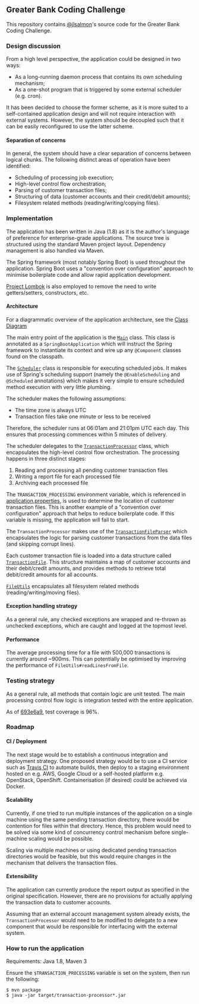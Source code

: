 ## Greater Bank Coding Challenge

This repository contains [@jlsalmon](https://github.com/jlsalmon)'s source code 
for the Greater Bank Coding Challenge.

### Design discussion

From a high level perspective, the application could be designed in two ways:

- As a long-running daemon process that contains its own scheduling mechanism;
- As a one-shot program that is triggered by some external scheduler (e.g. cron).

It has been decided to choose the former scheme, as it is more suited to a
self-contained application design and will not require interaction with external
systems. However, the system should be decoupled such that it can be easily
reconfigured to use the latter scheme.

#### Separation of concerns

In general, the system should have a clear separation of concerns between logical
chunks. The following distinct areas of operation have been identified:

- Scheduling of processing job execution;
- High-level control flow orchestration;
- Parsing of customer transaction files;
- Structuring of data (customer accounts and their credit/debit amounts);
- Filesystem related methods (reading/writing/copying files).

### Implementation

The application has been written in Java (1.8) as it is the author's language 
of preference for enterprise-grade applications. The source tree is structured using 
the standard Maven project layout. Dependency management is also handled via Maven.

The Spring framework (most notably Spring Boot) is used throughout the application.
Spring Boot uses a "convention over configuration" approach to minimise boilerplate code
and allow rapid application development.

[Project Lombok](https://projectlombok.org/features/index.html)
is also employed to remove the need to write getters/setters, constructors, etc.

#### Architecture

For a diagrammatic overview of the application architecture, see the 
[Class Diagram](docs/class-diagram.pdf)

The main entry point of the application is the 
[`Main`](src/main/java/au/com/greater/transaction/Main.java) class. This class is
annotated as a `SpringBootApplication` which will instruct the Spring framework to 
instantiate its context and wire up any `@Component` classes found on the classpath.

The [`Scheduler`](src/main/java/au/com/greater/transaction/Scheduler.java) class is
responsible for executing scheduled jobs. It makes use of Spring's scheduling support
(namely the `@EnableScheduling` and `@Scheduled` annotations) which makes it very simple 
to ensure scheduled method execution with very little plumbing.

The scheduler makes the following assumptions:

* The time zone is always UTC
* Transaction files take one minute or less to be received

Therefore, the scheduler runs at 06:01am and 21:01pm UTC each day. This ensures that 
processing commences within 5 minutes of delivery.

The scheduler delegates to the 
[`TransactionProcessor`](src/main/java/au/com/greater/transaction/TransactionProcessor.java)
class, which encapsulates the high-level control flow orchestration. The processing happens 
in three distinct stages:

1. Reading and processing all pending customer transaction files
2. Writing a report file for each processed file
3. Archiving each processed file

The `TRANSACTION_PROCESSING` environment variable, which is referenced in 
[application.properties](src/main/resources/application.properties), is used to determine
the location of customer transaction files. This is another example of a "convention over
configuration" approach that helps to reduce boilerplate code. If this variable is missing,
the application will fail to start.

The `TransactionProcessor` makes use of the 
[`TransactionFileParser`](src/main/java/au/com/greater/transaction/parser/TransactionFileParser.java)
which encapsulates the logic for parsing customer transactions from the data files 
(and skipping corrupt lines).

Each customer transaction file is loaded into a data structure called 
[`TransactionFile`](src/main/java/au/com/greater/transaction/model/TransactionFile.java).
This structure maintains a map of customer accounts and their debit/credit amounts, and
provides methods to retrieve total debit/credit amounts for all accounts.

[`FileUtils`](src/main/java/au/com/greater/transaction/utils/FileUtils.java) encapsulates
all filesystem related methods (reading/writing/moving files).

#### Exception handling strategy

As a general rule, any checked exceptions are wrapped and re-thrown as unchecked 
exceptions, which are caught and logged at the topmost level.

#### Performance

The average processing time for a file with 500,000 transactions is currently around
~900ms. This can potentially be optimised by improving the performance of 
`FileUtils#readLinesFromFile`. 

### Testing strategy 

As a general rule, all methods that contain logic are unit tested. The main processing 
control flow logic is integration tested with the entire application.

As of [693e6a9](https://github.com/jlsalmon/greater-challenge/commit/693e6a9cf588f708a93e35953a649182875cefe8), 
test coverage is 96%.

### Roadmap

#### CI / Deployment
The next stage would be to establish a continuous integration and deployment strategy. One 
proposed strategy would be to use a CI service such as [Travis CI](https://travis-ci.org/)
to automate builds, then deploy to a staging environment hosted on e.g. AWS, Google Cloud 
or a self-hosted platform e.g. OpenStack, OpenShift. Containerisation (if desired) could 
be achieved via Docker.

#### Scalability

Currently, if one tried to run multiple instances of the application on a single machine
using the same pending transaction directory, there would be contention for files within
that directory. Hence, this problem would need to be solved via some kind of concurrency
control mechanism before single-machine scaling would be possible.

Scaling via multiple machines or using dedicated pending transaction directories would be
feasible, but this would require changes in the mechanism that delivers the transaction
files.

#### Extensibility

The application can currently produce the report output as specified in the original
specification. However, there are no provisions for actually applying the transaction
data to customer accounts. 

Assuming that an external account management system already exists, the 
`TransactionProcessor` would need to be modified to delegate to a new component that would
be responsible for interfacing with the external system.

### How to run the application

Requirements: Java 1.8, Maven 3

Ensure the `$TRANSACTION_PROCESSING` variable is set on the system, then run the following:

```
$ mvn package
$ java -jar target/transaction-processor*.jar
```